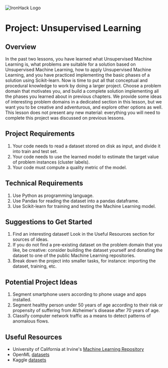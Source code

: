 ![IronHack Logo](https://s3-eu-west-1.amazonaws.com/ih-materials/uploads/upload_d5c5793015fec3be28a63c4fa3dd4d55.png)

# Project: Unsupervised Learning 

## Overview

In the past two lessons, you have learned what Unsupervised Machine Learning is, what problems are suitable for a solution based on Unsupervised Machine Learning, how to apply Unsupervised Machine Learning, and you have practiced implementing the basic phases of a solution using Scikit-learn. Now is time to put all that conceptual and procedural knowledge to work by doing a larger project. Choose a problem domain that motivates you, and build a complete solution implementing all the phases you learned about in previous chapters. We provide some ideas of interesting problem domains in a dedicated section in this lesson, but we want you to be creative and adventurous, and explore other options as well. This lesson does not present any new material: everything you will need to complete this project was discussed on previous lessons.

## Project Requirements

1. Your code needs to read a dataset stored on disk as input, and divide it into train and test set.
2. Your code needs to use the learned model to estimate the target value of problem instances (cluster labels).
3. Your code must compute a quality metric of the model.

## Technical Requirements

1. Use Python as programming language.
2. Use Pandas for reading the dataset into a pandas dataframe.
3. Use Scikit-learn for training and testing the Machine Learning model.

## Suggestions to Get Started

1. Find an interesting dataset! Look in the Useful Resources section for sources of ideas.
2. If you do not find a pre-existing dataset on the problem domain that you like, be creative: consider building the dataset yourself and donating the dataset to one of the public Machine Learning repositories.
3. Break down the project into smaller tasks, for instance: importing the dataset, training, etc.

## Potential Project Ideas

1. Segment smartphone users according to phone usage and apps installed.
2. Segment healthy person under 50 years of age according to their risk or propensity of suffering from Alzheimer's disease after 70 years of age.
3. Classify computer network traffic as a means to detect patterns of anomalous flows.

## Useful Resources

* University of California at Irvine's [Machine Learning Repository](https://archive.ics.uci.edu/ml)
* OpenML [datasets](https://www.openml.org)
* Kaggle [datasets](https://www.kaggle.com/datasets)
